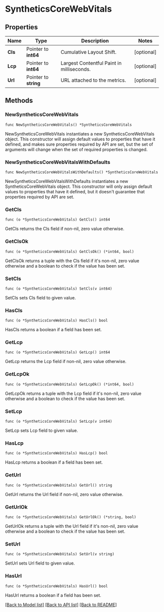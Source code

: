 # SyntheticsCoreWebVitals

## Properties

| Name    | Type                  | Description                               | Notes      |
| ------- | --------------------- | ----------------------------------------- | ---------- |
| **Cls** | Pointer to **int64**  | Cumulative Layout Shift.                  | [optional] |
| **Lcp** | Pointer to **int64**  | Largest Contentful Paint in milliseconds. | [optional] |
| **Url** | Pointer to **string** | URL attached to the metrics.              | [optional] |

## Methods

### NewSyntheticsCoreWebVitals

`func NewSyntheticsCoreWebVitals() *SyntheticsCoreWebVitals`

NewSyntheticsCoreWebVitals instantiates a new SyntheticsCoreWebVitals object.
This constructor will assign default values to properties that have it defined,
and makes sure properties required by API are set, but the set of arguments
will change when the set of required properties is changed.

### NewSyntheticsCoreWebVitalsWithDefaults

`func NewSyntheticsCoreWebVitalsWithDefaults() *SyntheticsCoreWebVitals`

NewSyntheticsCoreWebVitalsWithDefaults instantiates a new SyntheticsCoreWebVitals object.
This constructor will only assign default values to properties that have it defined,
but it doesn't guarantee that properties required by API are set.

### GetCls

`func (o *SyntheticsCoreWebVitals) GetCls() int64`

GetCls returns the Cls field if non-nil, zero value otherwise.

### GetClsOk

`func (o *SyntheticsCoreWebVitals) GetClsOk() (*int64, bool)`

GetClsOk returns a tuple with the Cls field if it's non-nil, zero value otherwise
and a boolean to check if the value has been set.

### SetCls

`func (o *SyntheticsCoreWebVitals) SetCls(v int64)`

SetCls sets Cls field to given value.

### HasCls

`func (o *SyntheticsCoreWebVitals) HasCls() bool`

HasCls returns a boolean if a field has been set.

### GetLcp

`func (o *SyntheticsCoreWebVitals) GetLcp() int64`

GetLcp returns the Lcp field if non-nil, zero value otherwise.

### GetLcpOk

`func (o *SyntheticsCoreWebVitals) GetLcpOk() (*int64, bool)`

GetLcpOk returns a tuple with the Lcp field if it's non-nil, zero value otherwise
and a boolean to check if the value has been set.

### SetLcp

`func (o *SyntheticsCoreWebVitals) SetLcp(v int64)`

SetLcp sets Lcp field to given value.

### HasLcp

`func (o *SyntheticsCoreWebVitals) HasLcp() bool`

HasLcp returns a boolean if a field has been set.

### GetUrl

`func (o *SyntheticsCoreWebVitals) GetUrl() string`

GetUrl returns the Url field if non-nil, zero value otherwise.

### GetUrlOk

`func (o *SyntheticsCoreWebVitals) GetUrlOk() (*string, bool)`

GetUrlOk returns a tuple with the Url field if it's non-nil, zero value otherwise
and a boolean to check if the value has been set.

### SetUrl

`func (o *SyntheticsCoreWebVitals) SetUrl(v string)`

SetUrl sets Url field to given value.

### HasUrl

`func (o *SyntheticsCoreWebVitals) HasUrl() bool`

HasUrl returns a boolean if a field has been set.

[[Back to Model list]](../README.md#documentation-for-models) [[Back to API list]](../README.md#documentation-for-api-endpoints) [[Back to README]](../README.md)
